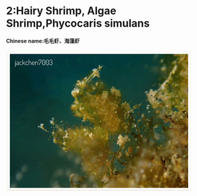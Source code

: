 # 2:Hairy Shrimp, Algae Shrimp,Phycocaris simulans

#### Chinese name:毛毛虾、海藻虾

![](../../.gitbook/assets/hairy-shrimp.jpg)

